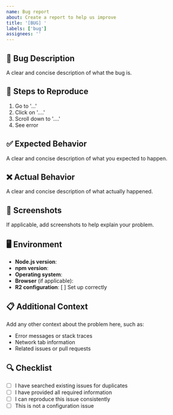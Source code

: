 ```yaml
---
name: Bug report
about: Create a report to help us improve
title: '[BUG] '
labels: ['bug']
assignees: ''
---
```


## 🐛 Bug Description
A clear and concise description of what the bug is.

## 🔄 Steps to Reproduce
1. Go to '...'
2. Click on '....'
3. Scroll down to '....'
4. See error

## ✅ Expected Behavior
A clear and concise description of what you expected to happen.

## ❌ Actual Behavior
A clear and concise description of what actually happened.

## 📸 Screenshots
If applicable, add screenshots to help explain your problem.

## 🖥️ Environment
- **Node.js version**: 
- **npm version**: 
- **Operating system**: 
- **Browser** (if applicable): 
- **R2 configuration**: [ ] Set up correctly

## 📋 Additional Context
Add any other context about the problem here, such as:
- Error messages or stack traces
- Network tab information
- Related issues or pull requests

## 🔍 Checklist
- [ ] I have searched existing issues for duplicates
- [ ] I have provided all required information
- [ ] I can reproduce this issue consistently
- [ ] This is not a configuration issue
